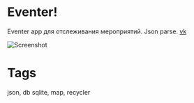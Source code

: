 # Eventer!
Eventer app для отслеживания мероприятий. Json parse.
[vk](https://vk.com/h3xb0y/)

![Screenshot](https://github.com/h3xboy/Eventer/blob/master/image/1497866662704.gif "WelcomeActivity")
# Tags
json, db sqlite, map, recycler
